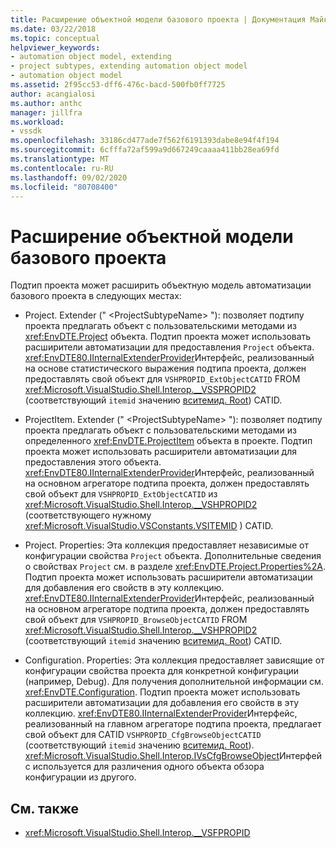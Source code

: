 ```yaml
---
title: Расширение объектной модели базового проекта | Документация Майкрософт
ms.date: 03/22/2018
ms.topic: conceptual
helpviewer_keywords:
- automation object model, extending
- project subtypes, extending automation object model
- automation object model
ms.assetid: 2f95cc53-dff6-476c-bacd-500fb0ff7725
author: acangialosi
ms.author: anthc
manager: jillfra
ms.workload:
- vssdk
ms.openlocfilehash: 33186cd477ade7f562f6191393dabe8e94f4f194
ms.sourcegitcommit: 6cfffa72af599a9d667249caaaa411bb28ea69fd
ms.translationtype: MT
ms.contentlocale: ru-RU
ms.lasthandoff: 09/02/2020
ms.locfileid: "80708400"
---
```

# <a name="extend-the-object-model-of-the-base-project"></a>Расширение объектной модели базового проекта

Подтип проекта может расширить объектную модель автоматизации базового проекта в следующих местах:

- Project. Extender (" \<ProjectSubtypeName> "): позволяет подтипу проекта предлагать объект с пользовательскими методами из <xref:EnvDTE.Project> объекта. Подтип проекта может использовать расширители автоматизации для предоставления `Project` объекта. <xref:EnvDTE80.IInternalExtenderProvider>Интерфейс, реализованный на основе статистического выражения подтипа проекта, должен предоставлять свой объект для `VSHPROPID_ExtObjectCATID` FROM <xref:Microsoft.VisualStudio.Shell.Interop.__VSSPROPID2> (соответствующий `itemid` значению [вситемид. Root](<xref:Microsoft.VisualStudio.VSConstants.VSITEMID.Root>)) CATID.

- ProjectItem. Extender (" \<ProjectSubtypeName> "): позволяет подтипу проекта предлагать объект с пользовательскими методами из определенного <xref:EnvDTE.ProjectItem> объекта в проекте. Подтип проекта может использовать расширители автоматизации для предоставления этого объекта. <xref:EnvDTE80.IInternalExtenderProvider>Интерфейс, реализованный на основном агрегаторе подтипа проекта, должен предоставлять свой объект для `VSHPROPID_ExtObjectCATID` из <xref:Microsoft.VisualStudio.Shell.Interop.__VSHPROPID2> (соответствующего нужному <xref:Microsoft.VisualStudio.VSConstants.VSITEMID> ) CATID.

- Project. Properties: Эта коллекция предоставляет независимые от конфигурации свойства `Project` объекта. Дополнительные сведения о свойствах `Project` см. в разделе <xref:EnvDTE.Project.Properties%2A>. Подтип проекта может использовать расширители автоматизации для добавления его свойств в эту коллекцию. <xref:EnvDTE80.IInternalExtenderProvider>Интерфейс, реализованный на основном агрегаторе подтипа проекта, должен предоставлять свой объект для `VSHPROPID_BrowseObjectCATID` FROM <xref:Microsoft.VisualStudio.Shell.Interop.__VSHPROPID2> (соответствующий `itemid` значению [вситемид. Root](<xref:Microsoft.VisualStudio.VSConstants.VSITEMID.Root>)) CATID.

- Configuration. Properties: Эта коллекция предоставляет зависящие от конфигурации свойства проекта для конкретной конфигурации (например, Debug). Для получения дополнительной информации см. <xref:EnvDTE.Configuration>. Подтип проекта может использовать расширители автоматизации для добавления его свойств в эту коллекцию. <xref:EnvDTE80.IInternalExtenderProvider>Интерфейс, реализованный на главном агрегаторе подтипа проекта, предлагает свой объект для CATID `VSHPROPID_CfgBrowseObjectCATID` (соответствующий `itemid` значению [вситемид. Root](<xref:Microsoft.VisualStudio.VSConstants.VSITEMID.Root>)). <xref:Microsoft.VisualStudio.Shell.Interop.IVsCfgBrowseObject>Интерфейс используется для различения одного объекта обзора конфигурации из другого.

## <a name="see-also"></a>См. также

- <xref:Microsoft.VisualStudio.Shell.Interop.__VSFPROPID>
